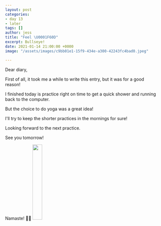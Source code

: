 ```yaml
---
layout: post
categories:
- day 13
- later
tags: []
author: jess
title: "Feel \U0001F60D"
excerpt: Bullseye!
date: 2021-01-14 21:00:00 +0000
image: "/assets/images/c9bb01e1-15f9-434e-a300-42243fc4bad0.jpeg"

---
```

Dear diary,

First of all, it took me a while to write this entry, but it was for a good reason!

I finished today is practice right on time to get a quick shower and running back to the computer.

But the choice to do yoga was a great idea!

I'll try to keep the shorter practices in the mornings for sure!

Looking forward to the next practice.

See you tomorrow!

Namaste! 🧘‍♀️ <img width="25%" height="25%" src="{{site.url}}{{site.baseurl}}/assets/images/jess-signature.gif">